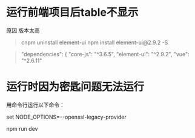 # 运行前端项目后table不显示

原因 版本太高

> cnpm uninstall element-ui
> npm install element-ui\@2.9.2 -S

> "dependencies": {
> "core-js": "^3.6.5",
> "element-ui": "^2.9.2",
> "vue": "^2.6.11"

# 运行时因为密匙问题无法运行

用命令行运行以下命令：

set NODE\_OPTIONS=--openssl-legacy-provider

npm run dev
